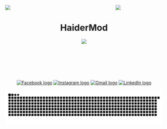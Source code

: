 <img 
align="left" 
src="https://user-images.githubusercontent.com/65187002/144930161-2f783401-8d27-4fdf-a2f7-cc0ba32f1f1f.gif" 
width="30%" 
style="display:inline;">
<img 
align="right" 
src="https://user-images.githubusercontent.com/65187002/144930161-2f783401-8d27-4fdf-a2f7-cc0ba32f1f1f.gif" 
width="30%" 
style="display:inline;">
<br>
<p align="center">
    <h1 align="center">
        &emsp;HaiderMod&emsp;
    </h1>
</p>
<p align="center">
    <img src="https://readme-typing-svg.herokuapp.com/?lines=Amooooongus;Welcome+to+my+profile!;Have+a+look+around!&font=Fira%20Code&color=%23D62F79&center=true&width=280&height=50">
</p> 

<br><br><br><br><br>

<div align="center">
  <a href="https://www.facebook.com/HAIDER.MOD"><img src="https://img.shields.io/static/v1?message=Facebook&logo=facebook&label=&color=0966FF&logoColor=white&labelColor=&style=for-the-badge" height="35" alt="Facebook logo" /></a>
  <a href="https://www.instagram.com/haider__mod"><img src="https://img.shields.io/static/v1?message=Instagram&logo=instagram&label=&color=E4405F&logoColor=white&labelColor=&style=for-the-badge" height="35" alt="Instagram logo" /></a>
  <a href="mailto:haidermodyt@gmail.com"><img src="https://img.shields.io/static/v1?message=Gmail&logo=gmail&label=&color=D14836&logoColor=white&labelColor=&style=for-the-badge" height="35" alt="Gmail logo" /></a>
  <a href="https://www.linkedin.com/in/haider-mod/"><img src="https://img.shields.io/static/v1?message=LinkedIn&logo=linkedin&label=&color=0077B5&logoColor=white&labelColor=&style=for-the-badge" height="35" alt="LinkedIn logo" /></a>
</div>

<br clear='both'/>

<img align="center" src="https://raw.githubusercontent.com/kheireddinebou/kheireddinebou/output/snake.svg" alt="Snake animation" />
<br/>

